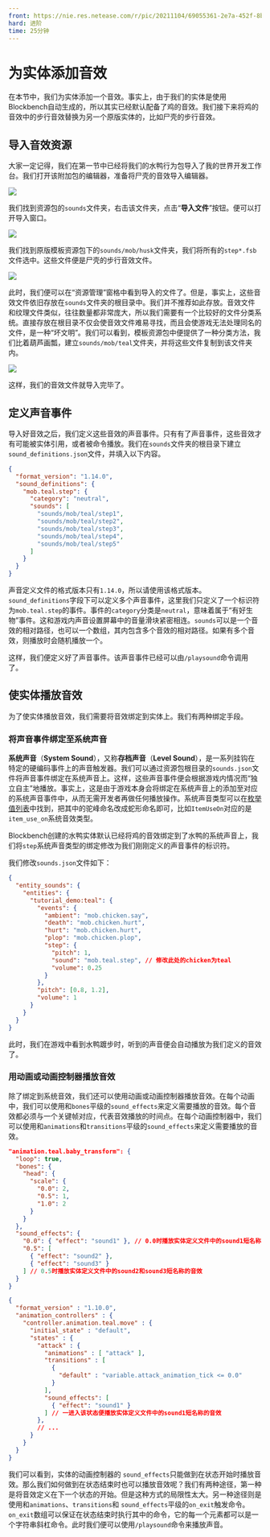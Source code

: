 ```yaml
---
front: https://nie.res.netease.com/r/pic/20211104/69055361-2e7a-452f-8b1a-f23e1262a03a.jpg
hard: 进阶
time: 25分钟
---
```


# 为实体添加音效

在本节中，我们为实体添加一个音效。事实上，由于我们的实体是使用Blockbench自动生成的，所以其实已经默认配备了鸡的音效。我们接下来将鸡的音效中的步行音效替换为另一个原版实体的，比如尸壳的步行音效。

## 导入音效资源

大家一定记得，我们在第一节中已经将我们的水鸭行为包导入了我的世界开发工作台。我们打开该附加包的编辑器，准备将尸壳的音效导入编辑器。

![](./images/8.5_import.png)

我们找到资源包的`sounds`文件夹，右击该文件夹，点击“**导入文件**”按钮。便可以打开导入窗口。

![](./images/8.5_husk_sounds.png)

我们找到原版模板资源包下的`sounds/mob/husk`文件夹，我们将所有的`step*.fsb`文件选中。这些文件便是尸壳的步行音效文件。

![](./images/8.5_imported.png)

此时，我们便可以在“资源管理”窗格中看到导入的文件了。但是，事实上，这些音效文件依旧存放在`sounds`文件夹的根目录中。我们并不推荐如此存放。音效文件和纹理文件类似，往往数量都非常庞大，所以我们需要有一个比较好的文件分类系统。直接存放在根目录不仅会使音效文件难易寻找，而且会使游戏无法处理同名的文件，是一种“坏文明”。我们可以看到，模板资源包中便提供了一种分类方法，我们比着葫芦画瓢，建立`sounds/mob/teal`文件夹，并将这些文件复制到该文件夹内。

![](./images/8.5_imported_modified.png)

这样，我们的音效文件就导入完毕了。

## 定义声音事件

导入好音效之后，我们定义这些音效的声音事件。只有有了声音事件，这些音效才有可能被实体引用，或者被命令播放。我们在`sounds`文件夹的根目录下建立`sound_definitions.json`文件，并填入以下内容。

```json
{
  "format_version": "1.14.0",
  "sound_definitions": {
    "mob.teal.step": {
      "category": "neutral",
      "sounds": [
        "sounds/mob/teal/step1",
        "sounds/mob/teal/step2",
        "sounds/mob/teal/step3",
        "sounds/mob/teal/step4",
        "sounds/mob/teal/step5"
      ]
    }
  }
}
```

声音定义文件的格式版本只有`1.14.0`，所以请使用该格式版本。`sound_definitions`字段下可以定义多个声音事件，这里我们只定义了一个标识符为`mob.teal.step`的事件。事件的`category`分类是`neutral`，意味着属于“有好生物”事件。这和游戏内声音设置屏幕中的音量滑块紧密相连。`sounds`可以是一个音效的相对路径，也可以一个数组，其内包含多个音效的相对路径。如果有多个音效，则播放时会随机播放一个。

这样，我们便定义好了声音事件。该声音事件已经可以由`/playsound`命令调用了。

## 使实体播放音效

为了使实体播放音效，我们需要将音效绑定到实体上。我们有两种绑定手段。

### 将声音事件绑定至系统声音

**系统声音**（**System Sound**），又称**存档声音**（**Level Sound**），是一系列挂钩在特定的硬编码事件上的声音触发器。我们可以通过资源包根目录的`sounds.json`文件将声音事件绑定在系统声音上。这样，这些声音事件便会根据游戏内情况而“独立自主”地播放。事实上，这是由于游戏本身会将绑定在系统声音上的添加至对应的系统声音事件中，从而无需开发者再做任何播放操作。系统声音类型可以在[枚举值列表](https://mc.163.com/mcstudio/mc-dev/MCDocs/2-ModSDK%E6%A8%A1%E7%BB%84%E5%BC%80%E5%8F%91/99-%E5%8F%82%E8%80%83%E8%B5%84%E6%96%99/0-Minecraft%E6%9E%9A%E4%B8%BE%E5%80%BC%E6%96%87%E6%A1%A3.html#syssoundtype)中找到，把其中的驼峰命名改成蛇形命名即可，比如`ItemUseOn`对应的是`item_use_on`系统音效类型。

Blockbench创建的水鸭实体默认已经将鸡的音效绑定到了水鸭的系统声音上，我们将`step`系统声音类型的绑定修改为我们刚刚定义的声音事件的标识符。

我们修改`sounds.json`文件如下：

```json
{
  "entity_sounds": {
    "entities": {
      "tutorial_demo:teal": {
        "events": {
          "ambient": "mob.chicken.say",
          "death": "mob.chicken.hurt",
          "hurt": "mob.chicken.hurt",
          "plop": "mob.chicken.plop",
          "step": {
            "pitch": 1,
            "sound": "mob.teal.step", // 修改此处的chicken为teal
            "volume": 0.25
          }
        },
        "pitch": [0.8, 1.2],
        "volume": 1
      }
    }
  }
}
```

此时，我们在游戏中看到水鸭踱步时，听到的声音便会自动播放为我们定义的音效了。

### 用动画或动画控制器播放音效

除了绑定到系统音效，我们还可以使用动画或动画控制器播放音效。在每个动画中，我们可以使用和`bones`平级的`sound_effects`来定义需要播放的音效。每个音效都必须与一个关键帧对应，代表音效播放的时间点。在每个动画控制器中，我们可以使用和`animations`和`transitions`平级的`sound_effects`来定义需要播放的音效。

```json
"animation.teal.baby_transform": {
  "loop": true,
  "bones": {
    "head": {
      "scale": {
        "0.0": 2,
        "0.5": 1,
        "1.0": 2
      }
    }
  },
  "sound_effects": {
    "0.0": { "effect": "sound1" }, // 0.0时播放实体定义文件中的sound1短名称的音效
    "0.5": [
      { "effect": "sound2" },
      { "effect": "sound3" }
    ] // 0.5时播放实体定义文件中的sound2和sound3短名称的音效
  }
}
```

```json
{
  "format_version" : "1.10.0",
  "animation_controllers" : {
    "controller.animation.teal.move" : {
      "initial_state" : "default",
      "states" : {
        "attack" : {
          "animations" : [ "attack" ],
          "transitions" : [
            {
              "default" : "variable.attack_animation_tick <= 0.0"
            }
          ],
          "sound_effects": [
            { "effect": "sound1" }
          ] // 一进入该状态便播放实体定义文件中的sound1短名称的音效
        },
        // ...
      }
    }
  }
}
```

我们可以看到，实体的动画控制器的 `sound_effects`只能做到在状态开始时播放音效。那么我们如何做到在状态结束时也可以播放音效呢？我们有两种途径，第一种是将音效定义在下一个状态的开始。但是这种方式的局限性太大。另一种途径则是使用和`animations`、`transitions`和 `sound_effects`平级的`on_exit`触发命令。`on_exit`数组可以保证在状态结束时执行其中的命令，它的每一个元素都可以是一个字符串斜杠命令。此时我们便可以使用`/playsound`命令来播放声音。
